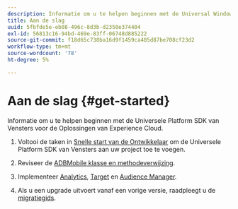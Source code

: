 ```yaml
---
description: Informatie om u te helpen beginnen met de Universal Windows Platform SDK voor de Oplossingen van Experience Cloud
title: Aan de slag
uuid: 5fbfde5e-eb08-496c-8d3b-d2350e374404
exl-id: 56813c16-94bd-469e-83ff-06748d885222
source-git-commit: f18d65c738ba16d9f1459ca485d87be708cf23d2
workflow-type: tm+mt
source-wordcount: '78'
ht-degree: 5%

---
```


# Aan de slag {#get-started}

Informatie om u te helpen beginnen met de Universele Platform SDK van Vensters voor de Oplossingen van Experience Cloud.

1. Voltooi de taken in [Snelle start van de Ontwikkelaar](/help/universal-windows/c-getting-started/dev-qs.md) om de Universele Platform SDK van Vensters aan uw project toe te voegen.

1. Reviseer de [ADBMobile klasse en methodeverwijzing](/help/universal-windows/c-configuration/methods.md).

1. Implementeer [Analytics](/help/universal-windows/analytics/analytics-methods.md), [Target](/help/universal-windows/target/target-methods.md) en [Audience Manager](/help/universal-windows/audiencemgmt/audience-manager-methods.md).

1. Als u een upgrade uitvoert vanaf een vorige versie, raadpleegt u de [migratiegids](/help/universal-windows/migration-v3.md).
